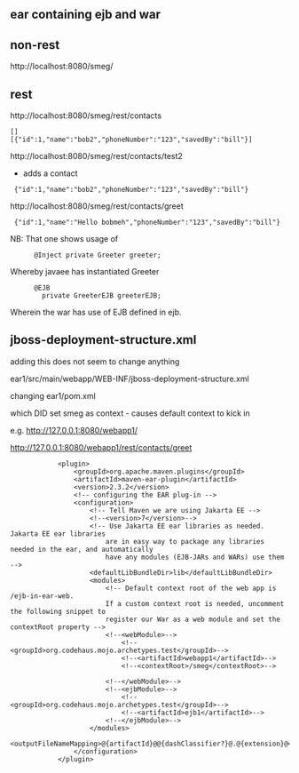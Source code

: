 ## ear containing ejb and war

## non-rest

http://localhost:8080/smeg/



## rest

http://localhost:8080/smeg/rest/contacts
```
[]
[{"id":1,"name":"bob2","phoneNumber":"123","savedBy":"bill"}]
```


http://localhost:8080/smeg/rest/contacts/test2
 - adds a contact
 
```
 {"id":1,"name":"bob2","phoneNumber":"123","savedBy":"bill"}
```
 
 
 http://localhost:8080/smeg/rest/contacts/greet
 
```
 {"id":1,"name":"Hello bobmeh","phoneNumber":"123","savedBy":"bill"}
```
 
NB: That one shows usage of

```
      @Inject private Greeter greeter;
```
Whereby javaee has instantiated Greeter

        
```
      @EJB
        private GreeterEJB greeterEJB;
 ```
Wherein the war has use of EJB defined in ejb.
        

## jboss-deployment-structure.xml

adding this does not seem to change anything

ear1/src/main/webapp/WEB-INF/jboss-deployment-structure.xml

changing ear1/pom.xml

which DID set smeg as context - causes default context to kick in

e.g.
http://127.0.0.1:8080/webapp1/

http://127.0.0.1:8080/webapp1/rest/contacts/greet

```
            <plugin>
                <groupId>org.apache.maven.plugins</groupId>
                <artifactId>maven-ear-plugin</artifactId>
                <version>2.3.2</version>
                <!-- configuring the EAR plug-in -->
                <configuration>
                    <!-- Tell Maven we are using Jakarta EE -->
                    <!--<version>7</version>-->
                    <!-- Use Jakarta EE ear libraries as needed. Jakarta EE ear libraries
                        are in easy way to package any libraries needed in the ear, and automatically
                        have any modules (EJB-JARs and WARs) use them -->
                    <defaultLibBundleDir>lib</defaultLibBundleDir>
                    <modules>
                        <!-- Default context root of the web app is /ejb-in-ear-web.
                        If a custom context root is needed, uncomment the following snippet to
                        register our War as a web module and set the contextRoot property -->
                        <!--<webModule>-->
                            <!--<groupId>org.codehaus.mojo.archetypes.test</groupId>-->
                            <!--<artifactId>webapp1</artifactId>-->
                            <!--<contextRoot>/smeg</contextRoot>-->

                        <!--</webModule>-->
                        <!--<ejbModule>-->
                            <!--<groupId>org.codehaus.mojo.archetypes.test</groupId>-->
                            <!--<artifactId>ejb1</artifactId>-->
                        <!--</ejbModule>-->
                    </modules>
                    <outputFileNameMapping>@{artifactId}@@{dashClassifier?}@.@{extension}@</outputFileNameMapping>
                </configuration>
            </plugin>

```

